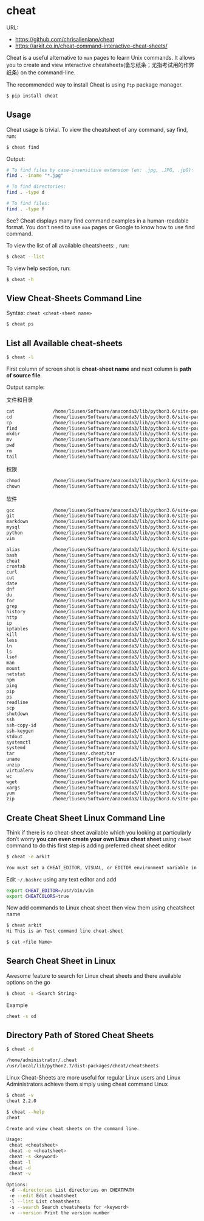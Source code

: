 # cheat

URL:

- https://github.com/chrisallenlane/cheat
- https://arkit.co.in/cheat-command-interactive-cheat-sheets/

Cheat is a useful alternative to `man` pages to learn Unix commands. It allows you to create and view interactive cheatsheets(备忘纸条；尤指考试用的作弊纸条) on the command-line.

The recommended way to install Cheat is using `Pip` package manager. 

```bash
$ pip install cheat
```

## Usage

Cheat usage is trivial. To view the cheatsheet of any command, say find, run:

```bash
$ cheat find
```

Output:

```bash
# To find files by case-insensitive extension (ex: .jpg, .JPG, .jpG):
find . -iname "*.jpg"

# To find directories:
find . -type d

# To find files:
find . -type f
```

See? Cheat displays many find command examples in a human-readable format. You don’t need to use `man` pages or Google to know how to use find command.


To view the list of all available cheatsheets: , run:

```bash
$ cheat --list
```

To view help section, run:

```bash
$ cheat -h
```


## View Cheat-Sheets Command Line

Syntax: `cheat <cheat-sheet name>`

```bash
$ cheat ps
```

## List all Available cheat-sheets

```bash
$ cheat -l
```

First column of screen shot is **cheat-sheet name** and next column is **path of source file**.

Output sample:

文件和目录

```txt
cat              /home/liusen/Software/anaconda3/lib/python3.6/site-packages/cheat/cheatsheets/cat
cd               /home/liusen/Software/anaconda3/lib/python3.6/site-packages/cheat/cheatsheets/cd
cp               /home/liusen/Software/anaconda3/lib/python3.6/site-packages/cheat/cheatsheets/cp
find             /home/liusen/Software/anaconda3/lib/python3.6/site-packages/cheat/cheatsheets/find
mkdir            /home/liusen/Software/anaconda3/lib/python3.6/site-packages/cheat/cheatsheets/mkdir
mv               /home/liusen/Software/anaconda3/lib/python3.6/site-packages/cheat/cheatsheets/mv
pwd              /home/liusen/Software/anaconda3/lib/python3.6/site-packages/cheat/cheatsheets/pwd
rm               /home/liusen/Software/anaconda3/lib/python3.6/site-packages/cheat/cheatsheets/rm
tail             /home/liusen/Software/anaconda3/lib/python3.6/site-packages/cheat/cheatsheets/tail
```

权限

```txt
chmod            /home/liusen/Software/anaconda3/lib/python3.6/site-packages/cheat/cheatsheets/chmod
chown            /home/liusen/Software/anaconda3/lib/python3.6/site-packages/cheat/cheatsheets/chown
```

软件
```txt
gcc              /home/liusen/Software/anaconda3/lib/python3.6/site-packages/cheat/cheatsheets/gcc
git              /home/liusen/Software/anaconda3/lib/python3.6/site-packages/cheat/cheatsheets/git
markdown         /home/liusen/Software/anaconda3/lib/python3.6/site-packages/cheat/cheatsheets/markdown
mysql            /home/liusen/Software/anaconda3/lib/python3.6/site-packages/cheat/cheatsheets/mysql
python           /home/liusen/Software/anaconda3/lib/python3.6/site-packages/cheat/cheatsheets/python
vim              /home/liusen/Software/anaconda3/lib/python3.6/site-packages/cheat/cheatsheets/vim
```

```txt
alias            /home/liusen/Software/anaconda3/lib/python3.6/site-packages/cheat/cheatsheets/alias
bash             /home/liusen/Software/anaconda3/lib/python3.6/site-packages/cheat/cheatsheets/bash
cheat            /home/liusen/Software/anaconda3/lib/python3.6/site-packages/cheat/cheatsheets/cheat
crontab          /home/liusen/Software/anaconda3/lib/python3.6/site-packages/cheat/cheatsheets/crontab
curl             /home/liusen/Software/anaconda3/lib/python3.6/site-packages/cheat/cheatsheets/curl
cut              /home/liusen/Software/anaconda3/lib/python3.6/site-packages/cheat/cheatsheets/cut
date             /home/liusen/Software/anaconda3/lib/python3.6/site-packages/cheat/cheatsheets/date
dnf              /home/liusen/Software/anaconda3/lib/python3.6/site-packages/cheat/cheatsheets/dnf
du               /home/liusen/Software/anaconda3/lib/python3.6/site-packages/cheat/cheatsheets/du
for              /home/liusen/Software/anaconda3/lib/python3.6/site-packages/cheat/cheatsheets/for
grep             /home/liusen/Software/anaconda3/lib/python3.6/site-packages/cheat/cheatsheets/grep
history          /home/liusen/Software/anaconda3/lib/python3.6/site-packages/cheat/cheatsheets/history
http             /home/liusen/Software/anaconda3/lib/python3.6/site-packages/cheat/cheatsheets/http
ip               /home/liusen/Software/anaconda3/lib/python3.6/site-packages/cheat/cheatsheets/ip
iptables         /home/liusen/Software/anaconda3/lib/python3.6/site-packages/cheat/cheatsheets/iptables
kill             /home/liusen/Software/anaconda3/lib/python3.6/site-packages/cheat/cheatsheets/kill
less             /home/liusen/Software/anaconda3/lib/python3.6/site-packages/cheat/cheatsheets/less
ln               /home/liusen/Software/anaconda3/lib/python3.6/site-packages/cheat/cheatsheets/ln
ls               /home/liusen/Software/anaconda3/lib/python3.6/site-packages/cheat/cheatsheets/ls
lsof             /home/liusen/Software/anaconda3/lib/python3.6/site-packages/cheat/cheatsheets/lsof
man              /home/liusen/Software/anaconda3/lib/python3.6/site-packages/cheat/cheatsheets/man
mount            /home/liusen/Software/anaconda3/lib/python3.6/site-packages/cheat/cheatsheets/mount
netstat          /home/liusen/Software/anaconda3/lib/python3.6/site-packages/cheat/cheatsheets/netstat
npm              /home/liusen/Software/anaconda3/lib/python3.6/site-packages/cheat/cheatsheets/npm
ping             /home/liusen/Software/anaconda3/lib/python3.6/site-packages/cheat/cheatsheets/ping
pip              /home/liusen/Software/anaconda3/lib/python3.6/site-packages/cheat/cheatsheets/pip
ps               /home/liusen/Software/anaconda3/lib/python3.6/site-packages/cheat/cheatsheets/ps
readline         /home/liusen/Software/anaconda3/lib/python3.6/site-packages/cheat/cheatsheets/readline
scp              /home/liusen/Software/anaconda3/lib/python3.6/site-packages/cheat/cheatsheets/scp
shutdown         /home/liusen/Software/anaconda3/lib/python3.6/site-packages/cheat/cheatsheets/shutdown
ssh              /home/liusen/Software/anaconda3/lib/python3.6/site-packages/cheat/cheatsheets/ssh
ssh-copy-id      /home/liusen/Software/anaconda3/lib/python3.6/site-packages/cheat/cheatsheets/ssh-copy-id
ssh-keygen       /home/liusen/Software/anaconda3/lib/python3.6/site-packages/cheat/cheatsheets/ssh-keygen
stdout           /home/liusen/Software/anaconda3/lib/python3.6/site-packages/cheat/cheatsheets/stdout
systemctl        /home/liusen/Software/anaconda3/lib/python3.6/site-packages/cheat/cheatsheets/systemctl
systemd          /home/liusen/Software/anaconda3/lib/python3.6/site-packages/cheat/cheatsheets/systemd
tar              /home/liusen/.cheat/tar
uname            /home/liusen/Software/anaconda3/lib/python3.6/site-packages/cheat/cheatsheets/uname
unzip            /home/liusen/Software/anaconda3/lib/python3.6/site-packages/cheat/cheatsheets/unzip
virtualenv       /home/liusen/Software/anaconda3/lib/python3.6/site-packages/cheat/cheatsheets/virtualenv
wc               /home/liusen/Software/anaconda3/lib/python3.6/site-packages/cheat/cheatsheets/wc
wget             /home/liusen/Software/anaconda3/lib/python3.6/site-packages/cheat/cheatsheets/wget
xargs            /home/liusen/Software/anaconda3/lib/python3.6/site-packages/cheat/cheatsheets/xargs
yum              /home/liusen/Software/anaconda3/lib/python3.6/site-packages/cheat/cheatsheets/yum
zip              /home/liusen/Software/anaconda3/lib/python3.6/site-packages/cheat/cheatsheets/zip
```

## Create Cheat Sheet Linux Command Line


Think if there is no cheat-sheet available which you looking at particularly don’t worry **you can even create your own Linux cheat sheet** using `cheat` command to do this first step is adding preferred cheat sheet editor

```bash
$ cheat -e arkit

You must set a CHEAT_EDITOR, VISUAL, or EDITOR environment variable in order to create/edit a cheatsheet.
```

Edit `~/.bashrc` using any text editor and add 

```bash
export CHEAT_EDITOR=/usr/bin/vim
export CHEATCOLORS=true
```

Now add commands to Linux cheat sheet then view them using cheatsheet name

```bash
$ cheat arkit
Hi This is an Test command line cheat-sheet

$ cat <file Name>
```

## Search Cheat Sheet in Linux

Awesome feature to search for Linux cheat sheets and there available options on the go

```bash
$ cheat -s <Search String>
```

Example

```bash
cheat -s cd
```

## Directory Path of Stored Cheat Sheets

```bash
$ cheat -d

/home/administrator/.cheat
/usr/local/lib/python2.7/dist-packages/cheat/cheatsheets
```

Linux Cheat-Sheets are more useful for regular Linux users and Linux Administrators achieve them simply using cheat command Linux

```bash
$ cheat -v
cheat 2.2.0

$ cheat --help
cheat

Create and view cheat sheets on the command line.

Usage:
 cheat <cheatsheet>
 cheat -e <cheatsheet>
 cheat -s <keyword>
 cheat -l
 cheat -d
 cheat -v

Options:
 -d --directories List directories on CHEATPATH
 -e --edit Edit cheatsheet
 -l --list List cheatsheets
 -s --search Search cheatsheets for <keyword>
 -v --version Print the version number
```

